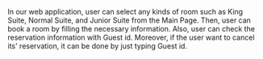 In our web application, user can select any kinds of room such as King Suite, Normal Suite, and Junior Suite from the Main Page. Then, user can book a room by filling the necessary information. Also, user can check the reservation information with Guest id. Moreover, if the user want to cancel its' reservation, it can be done by just typing Guest id.
